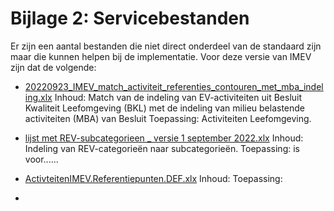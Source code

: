Bijlage 2: Servicebestanden
=========

Er zijn een aantal bestanden die niet direct onderdeel van de standaard zijn maar die kunnen helpen bij de implementatie. Voor deze versie van IMEV zijn dat de volgende:

- [20220923_IMEV_match_activiteit_referenties_contouren_met_mba_indeling.xlx](https://github.com/Geonovum/imev-werkomgeving/blob/main/docs/20220923_IMEV_match_activiteit_referenties_contouren_met_mba_indeling.xlsx)
Inhoud: Match van de indeling van EV-activiteiten uit Besluit Kwaliteit Leefomgeving (BKL) met de indeling van milieu belastende activiteiten (MBA) van Besluit Toepassing: Activiteiten Leefomgeving.

- [lijst met REV-subcategorieen _ versie 1 september 2022.xlx](https://github.com/Geonovum/imev-werkomgeving/blob/main/docs/lijst%20met%20REV-subcategorieen%20_%20versie%201%20september%202022.xlsx)
Inhoud: Indeling van REV-categorieën naar subcategorieën.
Toepassing: is voor......


- [ActivteitenIMEV.Referentiepunten.DEF.xlx](https://github.com/Geonovum/imev-werkomgeving/files/8264067/ActivteitenIMEV.Referentiepunten.DEF.xlsx)
Inhoud:
Toepassing:

- 



